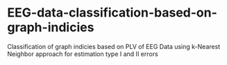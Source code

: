 # EEG-data-classification-based-on-graph-indicies
Classification of graph indicies based on PLV of EEG Data using k-Nearest Neighbor approach for estimation type I and II errors
